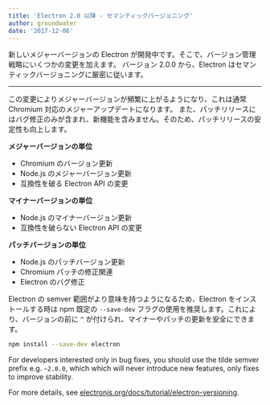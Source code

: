 ```yaml
---
title: 'Electron 2.0 以降 - セマンティックバージョニング'
author: groundwater
date: '2017-12-06'
---
```


新しいメジャーバージョンの Electron が開発中です。そこで、バージョン管理戦略にいくつかの変更を加えます。 バージョン 2.0.0 から、Electron はセマンティックバージョニングに厳密に従います。

---

この変更によりメジャーバージョンが頻繁に上がるようになり、これは通常 Chromium 対応のメジャーアップデートになります。 また、パッチリリースにはバグ修正のみが含まれ、新機能を含みません。そのため、パッチリリースの安定性も向上します。

**メジャーバージョンの単位**

* Chromium のバージョン更新
* Node.js のメジャーバージョン更新
* 互換性を破る Electron API の変更

**マイナーバージョンの単位**

* Node.js のマイナーバージョン更新
* 互換性を破らない Electron API の変更

**パッチバージョンの単位**

* Node.js のパッチバージョン更新
* Chromium パッチの修正関連
* Electron のバグ修正

Electron の semver 範囲がより意味を持つようになるため、Electron をインストールする時は npm 既定の `--save-dev` フラグの使用を推奨します。これにより、バージョンの前に `^` が付けられ、マイナーやパッチの更新を安全にできます。

```sh
npm install --save-dev electron
```

For developers interested only in bug fixes, you should use the tilde semver prefix e.g. `~2.0.0`, which which will never introduce new features, only fixes to improve stability.

For more details, see [electronjs.org/docs/tutorial/electron-versioning](https://electronjs.org/docs/tutorial/electron-versioning).
